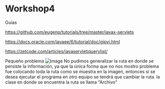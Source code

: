 # Workshop4
Guias

https://github.com/eugenp/tutorials/tree/master/javax-servlets

https://docs.oracle.com/javaee/6/tutorial/doc/gipvi.html

https://zetcode.com/articles/javaservletjquerylist/ 

Pequeño problema
![image](https://user-images.githubusercontent.com/73041810/117243635-3c019580-adfd-11eb-9e43-61611e3bc3e6.png)
No pudimos generalizar la ruta en donde se persiste la información, ya que la única forma que no nos mostro problema fue colocando toda la ruta como se muestra en la imagen, entonces si se desea ejecutar el programa en otro equipo se tendrá que cambiar la ruta. la clase en donde se encuentra la ruta se llama "Archivo"
